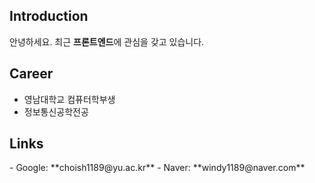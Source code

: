 ## Introduction
안녕하세요. 최근 **프론트엔드**에 관심을 갖고 있습니다.
## Career
- 영남대학교 컴퓨터학부생
- 정보통신공학전공
## Links
<E-mail>
- Google: **choish1189@yu.ac.kr**
- Naver: **windy1189@naver.com** 
